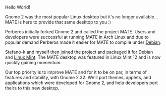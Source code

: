 <!--
.. link:
.. description:
.. tags: Debian,Linux Mint
.. date: 2011-12-05 12:00:30
.. title: Hello world!
.. slug: 20111205hello-world
-->

Hello World!

Gnome 2 was the most popular Linux desktop but it's no longer available... MATE is here to 
provide that same desktop to you :)

Perberos initially forked Gnome 2 and called the project MATE. Users and developers were 
successful at running MATE in Arch Linux and due to popular demand Perberos made it easier for 
MATE to compile under [Debian](http://www.debian.org).

Stefano-k and myself then joined the project and packaged it for Debian and [Linux Mint](http://www.linuxmint.com). The MATE 
desktop was featured in Linux Mint 12 and is now quickly gaining momentum.

Our top priority is to improve MATE and for it to be on par, in terms of features and stability, 
with Gnome 2.32. We'll port themes, applets, and applications which were developed for Gnome 2, 
and help developers port theirs to this new desktop.


